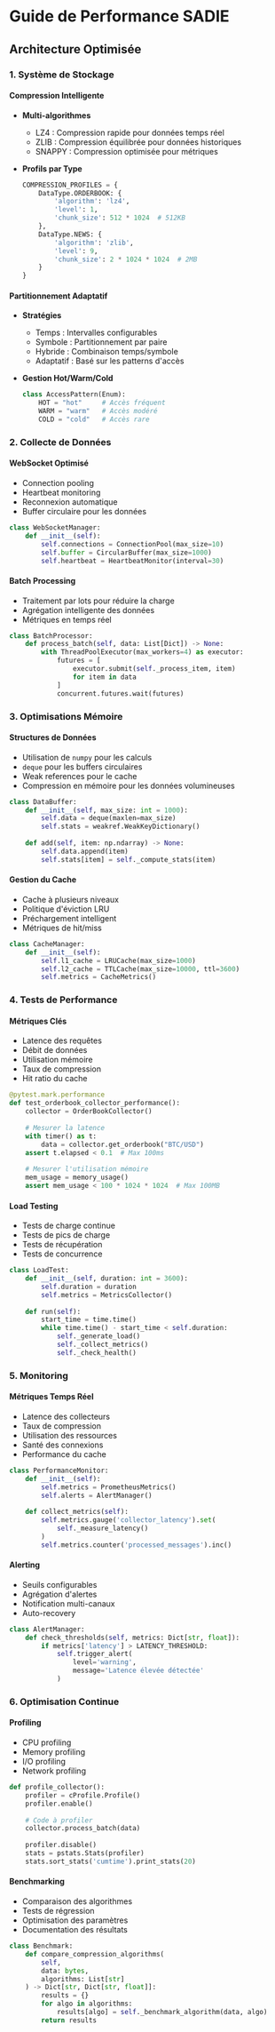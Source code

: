 # Guide de Performance SADIE

## Architecture Optimisée

### 1. Système de Stockage

#### Compression Intelligente
- **Multi-algorithmes**
  - LZ4 : Compression rapide pour données temps réel
  - ZLIB : Compression équilibrée pour données historiques
  - SNAPPY : Compression optimisée pour métriques

- **Profils par Type**
  ```python
  COMPRESSION_PROFILES = {
      DataType.ORDERBOOK: {
          'algorithm': 'lz4',
          'level': 1,
          'chunk_size': 512 * 1024  # 512KB
      },
      DataType.NEWS: {
          'algorithm': 'zlib',
          'level': 9,
          'chunk_size': 2 * 1024 * 1024  # 2MB
      }
  }
  ```

#### Partitionnement Adaptatif
- **Stratégies**
  - Temps : Intervalles configurables
  - Symbole : Partitionnement par paire
  - Hybride : Combinaison temps/symbole
  - Adaptatif : Basé sur les patterns d'accès

- **Gestion Hot/Warm/Cold**
  ```python
  class AccessPattern(Enum):
      HOT = "hot"     # Accès fréquent
      WARM = "warm"   # Accès modéré
      COLD = "cold"   # Accès rare
  ```

### 2. Collecte de Données

#### WebSocket Optimisé
- Connection pooling
- Heartbeat monitoring
- Reconnexion automatique
- Buffer circulaire pour les données

```python
class WebSocketManager:
    def __init__(self):
        self.connections = ConnectionPool(max_size=10)
        self.buffer = CircularBuffer(max_size=1000)
        self.heartbeat = HeartbeatMonitor(interval=30)
```

#### Batch Processing
- Traitement par lots pour réduire la charge
- Agrégation intelligente des données
- Métriques en temps réel

```python
class BatchProcessor:
    def process_batch(self, data: List[Dict]) -> None:
        with ThreadPoolExecutor(max_workers=4) as executor:
            futures = [
                executor.submit(self._process_item, item)
                for item in data
            ]
            concurrent.futures.wait(futures)
```

### 3. Optimisations Mémoire

#### Structures de Données
- Utilisation de `numpy` pour les calculs
- `deque` pour les buffers circulaires
- Weak references pour le cache
- Compression en mémoire pour les données volumineuses

```python
class DataBuffer:
    def __init__(self, max_size: int = 1000):
        self.data = deque(maxlen=max_size)
        self.stats = weakref.WeakKeyDictionary()
        
    def add(self, item: np.ndarray) -> None:
        self.data.append(item)
        self.stats[item] = self._compute_stats(item)
```

#### Gestion du Cache
- Cache à plusieurs niveaux
- Politique d'éviction LRU
- Préchargement intelligent
- Métriques de hit/miss

```python
class CacheManager:
    def __init__(self):
        self.l1_cache = LRUCache(max_size=1000)
        self.l2_cache = TTLCache(max_size=10000, ttl=3600)
        self.metrics = CacheMetrics()
```

### 4. Tests de Performance

#### Métriques Clés
- Latence des requêtes
- Débit de données
- Utilisation mémoire
- Taux de compression
- Hit ratio du cache

```python
@pytest.mark.performance
def test_orderbook_collector_performance():
    collector = OrderBookCollector()
    
    # Mesurer la latence
    with timer() as t:
        data = collector.get_orderbook("BTC/USD")
    assert t.elapsed < 0.1  # Max 100ms
    
    # Mesurer l'utilisation mémoire
    mem_usage = memory_usage()
    assert mem_usage < 100 * 1024 * 1024  # Max 100MB
```

#### Load Testing
- Tests de charge continue
- Tests de pics de charge
- Tests de récupération
- Tests de concurrence

```python
class LoadTest:
    def __init__(self, duration: int = 3600):
        self.duration = duration
        self.metrics = MetricsCollector()
        
    def run(self):
        start_time = time.time()
        while time.time() - start_time < self.duration:
            self._generate_load()
            self._collect_metrics()
            self._check_health()
```

### 5. Monitoring

#### Métriques Temps Réel
- Latence des collecteurs
- Taux de compression
- Utilisation des ressources
- Santé des connexions
- Performance du cache

```python
class PerformanceMonitor:
    def __init__(self):
        self.metrics = PrometheusMetrics()
        self.alerts = AlertManager()
        
    def collect_metrics(self):
        self.metrics.gauge('collector_latency').set(
            self._measure_latency()
        )
        self.metrics.counter('processed_messages').inc()
```

#### Alerting
- Seuils configurables
- Agrégation d'alertes
- Notification multi-canaux
- Auto-recovery

```python
class AlertManager:
    def check_thresholds(self, metrics: Dict[str, float]):
        if metrics['latency'] > LATENCY_THRESHOLD:
            self.trigger_alert(
                level='warning',
                message='Latence élevée détectée'
            )
```

### 6. Optimisation Continue

#### Profiling
- CPU profiling
- Memory profiling
- I/O profiling
- Network profiling

```python
def profile_collector():
    profiler = cProfile.Profile()
    profiler.enable()
    
    # Code à profiler
    collector.process_batch(data)
    
    profiler.disable()
    stats = pstats.Stats(profiler)
    stats.sort_stats('cumtime').print_stats(20)
```

#### Benchmarking
- Comparaison des algorithmes
- Tests de régression
- Optimisation des paramètres
- Documentation des résultats

```python
class Benchmark:
    def compare_compression_algorithms(
        self,
        data: bytes,
        algorithms: List[str]
    ) -> Dict[str, Dict[str, float]]:
        results = {}
        for algo in algorithms:
            results[algo] = self._benchmark_algorithm(data, algo)
        return results
``` 